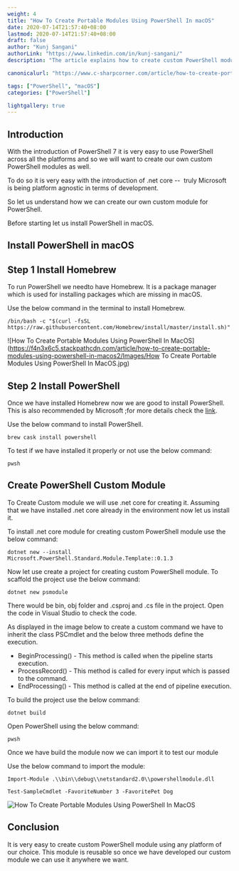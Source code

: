 ```yaml
---
weight: 4
title: "How To Create Portable Modules Using PowerShell In macOS"
date: 2020-07-14T21:57:40+08:00
lastmod: 2020-07-14T21:57:40+08:00
draft: false
author: "Kunj Sangani"
authorLink: "https://www.linkedin.com/in/kunj-sangani/"
description: "The article explains how to create custom PowerShell modules using PowerShell 7 and .NET Core, which allows developers to use PowerShell on all platforms, and provides guidance on installing PowerShell on macOS."

canonicalurl: "https://www.c-sharpcorner.com/article/how-to-create-portable-modules-using-powershell-in-macos2/"

tags: ["PowerShell", "macOS"]
categories: ["PowerShell"]

lightgallery: true
---
```


Introduction
------------

With the introduction of PowerShell 7 it is very easy to use PowerShell across all the platforms and so we will want to create our own custom PowerShell modules as well.

To do so it is very easy with the introduction of .net core --  truly Microsoft is being platform agnostic in terms of development.

So let us understand how we can create our own custom module for PowerShell.

Before starting let us install PowerShell in macOS.

Install PowerShell in macOS
---------------------------

**Step 1 Install Homebrew**
---------------------------

To run PowerShell we needto have Homebrew. It is a package manager which is used for installing packages which are missing in macOS.

Use the below command in the terminal to install Homebrew.
```
/bin/bash -c "$(curl -fsSL https://raw.githubusercontent.com/Homebrew/install/master/install.sh)"
```
![How To Create Portable Modules Using PowerShell In MacOS](https://f4n3x6c5.stackpathcdn.com/article/how-to-create-portable-modules-using-powershell-in-macos2/Images/How To Create Portable Modules Using PowerShell In MacOS.jpg) 

**Step 2 Install PowerShell**
---------------------------

Once we have installed Homebrew now we are good to install PowerShell. This is also recommended by Microsoft ;for more details check the [link](https://docs.microsoft.com/en-us/powershell/scripting/install/installing-powershell-core-on-macos?view=powershell-7).

Use the below command to install PowerShell.
```
brew cask install powershell
```

To test if we have installed it properly or not use the below command:
```
pwsh
```


Create PowerShell Custom Module
-------------------------------

To Create Custom module we will use .net core for creating it. Assuming that we have installed .net core already in the environment now let us install it. 

  
To install .net core module for creating custom PowerShell module use the below command:
```
dotnet new --install Microsoft.PowerShell.Standard.Module.Template::0.1.3
```

Now let use create a project for creating custom PowerShell module. To scaffold the project use the below command:
```
dotnet new psmodule
```

There would be bin, obj folder and .csproj and .cs file in the project. Open the code in Visual Studio to check the code.

As displayed in the image below to create a custom command we have to inherit the class PSCmdlet and the below three methods define the execution.

*   BeginProcessing() - This method is called when the pipeline starts execution.
*   ProcessRecord() - This method is called for every input which is passed to the command.
*   EndProcessing() - This method is called at the end of pipeline execution.

To build the project use the below command:
```
dotnet build
```
Open PowerShell using the below command:
```
pwsh
```
Once we have build the module now we can import it to test our module

Use the below command to import the module:
```
Import-Module .\\bin\\debug\\netstandard2.0\\powershellmodule.dll
```

```
Test-SampleCmdlet -FavoriteNumber 3 -FavoritePet Dog
```
![How To Create Portable Modules Using PowerShell In MacOS](https://f4n3x6c5.stackpathcdn.com/article/how-to-create-portable-modules-using-powershell-in-macos2/Images/How%20To%20Create%20Portable%20Modules%20Using%20PowerShell%20In%20MacOS.jpg)

Conclusion
----------

It is very easy to create custom PowerShell module using any platform of our choice. This module is reusable so once we have developed our custom module we can use it anywhere we want.